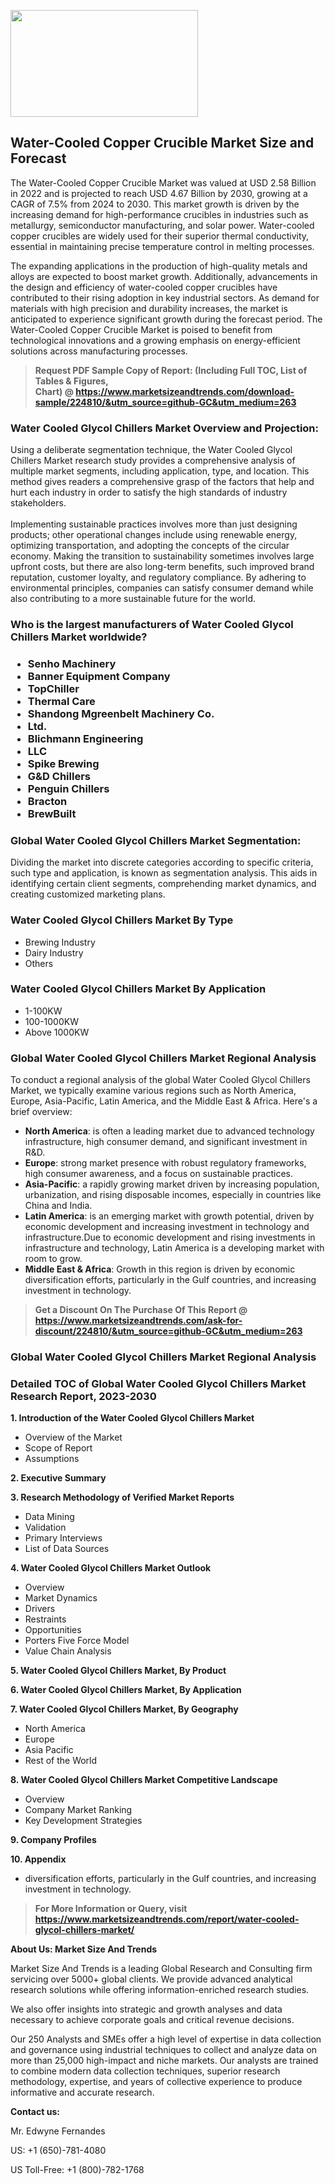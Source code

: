 <p><img class="alignnone size-medium wp-image-20088" src="https://ffe5etoiles.com/wp-content/uploads/2024/12/MST1-300x171.png" alt="" width="300" height="171" /></p><h2>Water-Cooled Copper Crucible Market Size and Forecast</h2><p>The Water-Cooled Copper Crucible Market was valued at USD 2.58 Billion in 2022 and is projected to reach USD 4.67 Billion by 2030, growing at a CAGR of 7.5% from 2024 to 2030. This market growth is driven by the increasing demand for high-performance crucibles in industries such as metallurgy, semiconductor manufacturing, and solar power. Water-cooled copper crucibles are widely used for their superior thermal conductivity, essential in maintaining precise temperature control in melting processes.</p><p>The expanding applications in the production of high-quality metals and alloys are expected to boost market growth. Additionally, advancements in the design and efficiency of water-cooled copper crucibles have contributed to their rising adoption in key industrial sectors. As demand for materials with high precision and durability increases, the market is anticipated to experience significant growth during the forecast period. The Water-Cooled Copper Crucible Market is poised to benefit from technological innovations and a growing emphasis on energy-efficient solutions across manufacturing processes.</p></p><blockquote id="" class=""><strong>Request PDF Sample Copy of Report: (Including Full TOC, List of Tables &amp; Figures, Chart)&nbsp;@&nbsp;<strong><a href="https://www.marketsizeandtrends.com/download-sample/224810/&utm_source=github-GC&utm_medium=263" target="_blank">https://www.marketsizeandtrends.com/download-sample/224810/&utm_source=github-GC&utm_medium=263</a></strong></strong></blockquote><h3 id="" class="">Water Cooled Glycol Chillers Market&nbsp;Overview and Projection:</h3><p id="" class="">Using a deliberate segmentation technique, the Water Cooled Glycol Chillers Market research study provides a comprehensive analysis of multiple market segments, including application, type, and location. This method gives readers a comprehensive grasp of the factors that help and hurt each industry in order to satisfy the high standards of industry stakeholders. <br /> <br />Implementing sustainable practices involves more than just designing products; other operational changes include using renewable energy, optimizing transportation, and adopting the concepts of the circular economy. Making the transition to sustainability sometimes involves large upfront costs, but there are also long-term benefits, such improved brand reputation, customer loyalty, and regulatory compliance. By adhering to environmental principles, companies can satisfy consumer demand while also contributing to a more sustainable future for the world.</p><h3 id="" class="">Who is the largest manufacturers of&nbsp;Water Cooled Glycol Chillers Market worldwide?</h3><h3 class=""><p><ul><li>Senho Machinery </li><li> Banner Equipment Company </li><li> TopChiller </li><li> Thermal Care </li><li> Shandong Mgreenbelt Machinery Co. </li><li> Ltd. </li><li> Blichmann Engineering </li><li> LLC </li><li> Spike Brewing </li><li> G&D Chillers </li><li> Penguin Chillers </li><li> Bracton </li><li> BrewBuilt</li></ul></p></h3><h3 id="" class="">Global&nbsp;Water Cooled Glycol Chillers Market Segmentation:</h3><p id="" class="">Dividing the market into discrete categories according to specific criteria, such type and application, is known as segmentation analysis. This aids in identifying certain client segments, comprehending market dynamics, and creating customized marketing plans.</p><h3 id="" class="">Water Cooled Glycol Chillers Market&nbsp;By Type</h3><p><p><ul><li>Brewing Industry</li><li> Dairy Industry</li><li> Others</p></li></ul></p></p><h3 id="" class="">Water Cooled Glycol Chillers Market&nbsp;By Application</h3><p class=""><p><ul><li>1-100KW</li><li> 100-1000KW</li><li> Above 1000KW</li></ul></p></p><h3 id="" class="">Global Water Cooled Glycol Chillers Market Regional Analysis</h3><p id="" class="">To conduct a regional analysis of the global Water Cooled Glycol Chillers Market, we typically examine various regions such as North America, Europe, Asia-Pacific, Latin America, and the Middle East &amp; Africa. Here's a brief overview:</p><ul><li><strong>North America</strong>: is often a leading market due to advanced technology infrastructure, high consumer demand, and significant investment in R&amp;D.</li><li><strong>Europe</strong>: strong market presence with robust regulatory frameworks, high consumer awareness, and a focus on sustainable practices.</li><li><strong>Asia-Pacific</strong>: a rapidly growing market driven by increasing population, urbanization, and rising disposable incomes, especially in countries like China and India.</li><li><strong>Latin America</strong>: is an emerging market with growth potential, driven by economic development and increasing investment in technology and infrastructure.Due to economic development and rising investments in infrastructure and technology, Latin America is a developing market with room to grow.</li><li><strong>Middle East &amp; Africa</strong>: Growth in this region is driven by economic diversification efforts, particularly in the Gulf countries, and increasing investment in technology.</li></ul><blockquote id="" class=""><strong>Get a Discount On The Purchase Of This Report @ <strong><a href="https://www.marketsizeandtrends.com/ask-for-discount/224810/&utm_source=github-GC&utm_medium=263" target="_blank">https://www.marketsizeandtrends.com/ask-for-discount/224810/&utm_source=github-GC&utm_medium=263</a></strong></strong></blockquote><h3 id="" class="">Global Water Cooled Glycol Chillers Market Regional Analysis</h3><h3 id="" class="">Detailed TOC of Global Water Cooled Glycol Chillers Market Research Report, 2023-2030</h3><p id="" class=""><strong>1. Introduction of the Water Cooled Glycol Chillers Market</strong></p><ul><li>Overview of the Market</li><li>Scope of Report</li><li>Assumptions</li></ul><p id="" class=""><strong>2. Executive Summary</strong></p><p id="" class=""><strong>3. Research Methodology of Verified Market Reports</strong></p><ul><li>Data Mining</li><li>Validation</li><li>Primary Interviews</li><li>List of Data Sources</li></ul><p id="" class=""><strong>4. Water Cooled Glycol Chillers Market Outlook</strong></p><ul><li>Overview</li><li>Market Dynamics</li><li>Drivers</li><li>Restraints</li><li>Opportunities</li><li>Porters Five Force Model</li><li>Value Chain Analysis</li></ul><p id="" class=""><strong>5. Water Cooled Glycol Chillers Market, By Product</strong></p><p id="" class=""><strong>6. Water Cooled Glycol Chillers Market, By Application</strong></p><p id="" class=""><strong>7. Water Cooled Glycol Chillers Market, By Geography</strong></p><ul><li>North America</li><li>Europe</li><li>Asia Pacific</li><li>Rest of the World</li></ul><p id="" class=""><strong>8. Water Cooled Glycol Chillers Market Competitive Landscape</strong></p><ul><li>Overview</li><li>Company Market Ranking</li><li>Key Development Strategies</li></ul><p id="" class=""><strong>9. Company Profiles</strong></p><p id="" class=""><strong>10. Appendix</strong></p><ul><li>diversification efforts, particularly in the Gulf countries, and increasing investment in technology.</li></ul><blockquote id="" class=""><strong>For More Information or Query, visit <strong><strong><a href="https://www.marketsizeandtrends.com/report/water-cooled-glycol-chillers-market/" target="_blank">https://www.marketsizeandtrends.com/report/water-cooled-glycol-chillers-market/</a></strong></strong></strong></blockquote><p id="" class=""><strong>About Us: Market Size And Trends</strong></p><p id="" class="">Market Size And Trends is a leading Global Research and Consulting firm servicing over 5000+ global clients. We provide advanced analytical research solutions while offering information-enriched research studies.</p><p id="" class="">We also offer insights into strategic and growth analyses and data necessary to achieve corporate goals and critical revenue decisions.</p><p id="" class="">Our 250 Analysts and SMEs offer a high level of expertise in data collection and governance using industrial techniques to collect and analyze data on more than 25,000 high-impact and niche markets. Our analysts are trained to combine modern data collection techniques, superior research methodology, expertise, and years of collective experience to produce informative and accurate research.</p><p id="" class=""><strong>Contact us:</strong></p><p id="" class="">Mr. Edwyne Fernandes</p><p id="" class="">US: +1 (650)-781-4080</p><p id="" class="">US Toll-Free: +1 (800)-782-1768</p>
